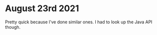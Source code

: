 # August 23rd 2021
Pretty quick because I've done similar ones. I had to look up the Java API though.